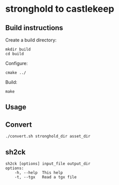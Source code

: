 stronghold to castlekeep
=======================

## Build instructions

Create a build directory:
  
    mkdir build  
    cd build  

Configure:  

    cmake ../  

Build:  

    make 

## Usage

## Convert

    ./convert.sh stronghold_dir asset_dir

## sh2ck

    sh2ck [options] input_file output_dir
    options:
    	-h, --help	This help
    	-t, --tgx	Read a tgx file
